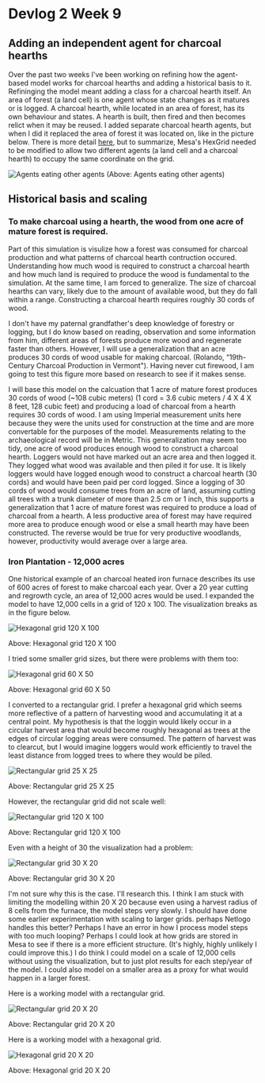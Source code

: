 # Devlog 2 Week 9

## Adding an independent agent for charcoal hearths
Over the past two weeks I've been working on refining how the agent-based model works for charcoal hearths and adding a historical basis to it. Refininging the model meant adding a class for a charcoal hearth itself. An area of forest (a land cell) is one agent whose state changes as it matures or is logged. A charcoal hearth, while located in an area of forest, has its own behaviour and states. A hearth is built, then fired and then becomes relict when it may be reused. I added separate charcoal hearth agents, but when I did it replaced the area of forest it was located on, like in the picture below. There is more detail [here](dev_log_1_week_8_detail.md), but to summarize, Mesa's HexGrid needed to be modified to allow two different agents (a land cell and a charcoal hearth) to occupy the same coordinate on the grid.

![Agents eating other agents](agents_cannibalism.png)
(Above: Agents eating other agents)

## Historical basis and scaling

### To make charcoal using a hearth, the wood from one acre of mature forest is required.
Part of this simulation is visulize how a forest was consumed for charcoal production and what patterns of charcoal hearth contruction occured. Understanding how much wood is required to construct a charcoal hearth and how much land is required to produce the wood is fundamental to the simulation. At the same time, I am forced to generalize. The size of charcoal hearths can vary, likely due to the amount of available wood, but they do fall within a range. Constructing a charcoal hearth requires roughly 30 cords of wood.

I don't have my paternal grandfather's deep knowledge of forestry or logging, but I do know based on reading, observation and some information from him, different areas of forests produce more wood and regenerate faster than others. However, I will use a generalization that an acre produces 30 cords of wood usable for making charcoal. (Rolando, “19th-Century Charcoal Production in Vermont"). Having never cut firewood, I am going to test this figure more based on research to see if it makes sense.

I will base this model on the calcuation that 1 acre of mature forest produces 30 cords of wood (~108 cubic meters) (1 cord = 3.6 cubic meters / 4 X 4 X 8 feet, 128 cubic feet) and producing a load of charcoal from a hearth requires 30 cords of wood. I am using Imperial measurement units here because they were the units used for construction at the time and are more convertable for the purposes of the model. Measurements relating to the archaeological record will be in Metric. This generalization may seem too tidy, one acre of wood produces enough wood to construct a charcoal hearth. Loggers would not have marked out an acre area and then logged it. They logged what wood was available and then piled it for use. It is likely loggers would have logged enough wood to construct a charcoal hearth (30 cords) and would have been paid per cord logged. Since a logging of 30 cords of wood would consume trees from an acre of land, assuming cutting all trees with a trunk diameter of more than 2.5 cm or 1 inch, this supports a generalization that 1 acre of mature forest was required to produce a load of charcoal from a hearth. A less productive area of forest may have required more area to produce enough wood or else a small hearth may have been constructed. The reverse would be true for very productive woodlands, however, productivity would average over a large area.

### Iron Plantation - 12,000 acres
One historical example of an charcoal heated iron furnace describes its use of 600 acres of forest to make charcoal each year. Over a 20 year cutting and regrowth cycle, an area of 12,000 acres would be used. I expanded the model to have 12,000 cells in a grid of 120 x 100. The visualization breaks as in the figure below.

![Hexagonal grid 120 X 100](dl2_scale_1.png)

Above: Hexagonal grid 120 X 100

I tried some smaller grid sizes, but there were problems with them too:

![Hexagonal grid 60 X 50](dl2_scale_2.png)

Above: Hexagonal grid 60 X 50

I converted to a rectangular grid. I prefer a hexagonal grid which seems more reflective of a pattern of harvesting wood and accumulating it at a central point. My hypothesis is that the loggin would likely occur in a circular harvest area that would become roughly hexagonal as trees at the edges of circular logging areas were consumed. The pattern of harvest was to clearcut, but I would imagine loggers would work efficiently to travel the least distance from logged trees to where they would be piled.

![Rectangular grid 25 X 25](dl2_scale_3.png)

Above: Rectangular grid 25 X 25

However, the rectangular grid did not scale well:

![Rectangular grid 120 X 100](dl2_scale_4.png)

Above: Rectangular grid 120 X 100

Even with a height of 30 the visualization had a problem:

![Rectangular grid 30 X 20](dl2_scale_5.png)

Above: Rectangular grid 30 X 20

I'm not sure why this is the case. I'll research this. I think I am stuck with limiting the modelling within 20 X 20 because even using a harvest radius of 8 cells from the furnace, the model steps very slowly. I should have done some earlier experimentation with scaling to larger grids. perhaps Netlogo handles this better? Perhaps I have an error in how I process model steps with too much looping? Perhaps I could look at how grids are stored in Mesa to see if there is a more efficient structure. (It's highly, highly unlikely I could improve this.) I do think I could model on a scale of 12,000 cells without using the visualization, but to just plot results for each step/year of the model. I could also model on a smaller area as a proxy for what would happen in a larger forest.

Here is a working model with a rectangular grid.

![Rectangular grid 20 X 20](dl2_scale_6.png)

Above: Rectangular grid 20 X 20

Here is a working model with a hexagonal grid.

![Hexagonal grid 20 X 20](dl2_scale_7.png)

Above: Hexagonal grid 20 X 20


